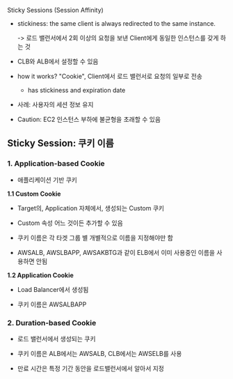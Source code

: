 Sticky Sessions (Session Affinity)

- stickiness: the same client is always redirected to the same instance.

  -> 로드 밸런서에서 2회 이상의 요청을 보낸 Client에게 동일한 인스턴스를 갖게 하는 것

- CLB와 ALB에서 설정할 수 있음

- how it works? "Cookie", Client에서 로드 밸런서로 요청의 일부로 전송

  - has stickiness and expiration date

- 사례: 사용자의 세션 정보 유지

- Caution: EC2 인스턴스 부하에 불균형을 초래할 수 있음


## Sticky Session: 쿠키 이름

### 1. Application-based Cookie

  - 애플리케이션 기반 쿠키

**1.1 Custom Cookie**

  - Target의, Application 자체에서, 생성되는 Custom 쿠키

  - Custom 속성 어느 것이든 추가할 수 있음

  - 쿠키 이름은 각 타겟 그룹 별 개별적으로 이름을 지정해야만 함

  - AWSALB, AWSLBAPP, AWSAKBTG과 같이 ELB에서 이미 사용중인 이름을 사용하면 안됨

**1.2 Application Cookie**

  - Load Balancer에서 생성됨

  - 쿠키 이름은 AWSALBAPP

### 2. Duration-based Cookie

  - 로드 밸런서에서 생성되는 쿠키

  - 쿠키 이름은 ALB에서는 AWSALB, CLB에서는 AWSELB를 사용

  - 만료 시간은 특정 기간 동안을 로드밸런서에서 알아서 지정